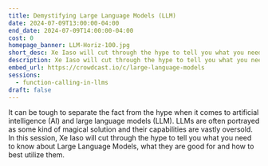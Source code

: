 ```yaml
---
title: Demystifying Large Language Models (LLM)
date: 2024-07-09T13:00:00-04:00
end_date: 2024-07-09T14:00:00-04:00
cost: 0
homepage_banner: LLM-Horiz-100.jpg
short_desc: Xe Iaso will cut through the hype to tell you what you need to know about Large Language Models, what they are good for and how to best utilize them.
description: Xe Iaso will cut through the hype to tell you what you need to know about Large Language Models, what they are good for and how to best utilize them.
embed_url: https://crowdcast.io/c/large-language-models
sessions:
  - function-calling-in-llms
draft: false
---
```


It can be tough to separate the fact from the hype when it comes to artificial intelligence (AI) and large language models (LLM). LLMs are often portrayed as some kind of magical solution and their capabilities are vastly oversold. In this session, Xe Iaso will cut through the hype to tell you what you need to know about Large Language Models, what they are good for and how to best utilize them.